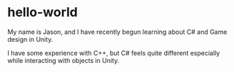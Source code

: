 # hello-world
My name is Jason, and I have recently begun learning about C# and Game design in Unity.

I have some experience with C++, but C# feels quite different especially while interacting with objects in Unity.
